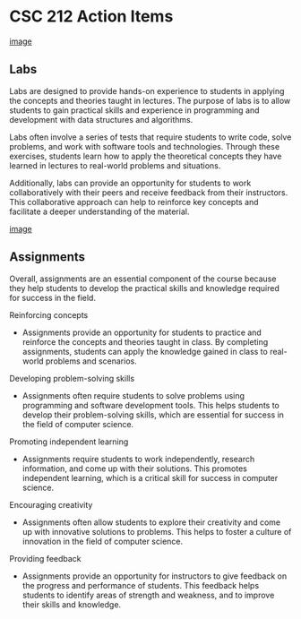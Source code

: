 # CSC 212 Action Items

[image](http://clipart-library.com/img1/1236219.png)

## Labs

Labs are designed to provide hands-on experience to students in applying the concepts and theories taught in lectures. The purpose of labs is to allow students to gain practical skills and experience in programming and development with data structures and algorithms.

Labs often involve a series of tests that require students to write code, solve problems, and work with software tools and technologies. Through these exercises, students learn how to apply the theoretical concepts they have learned in lectures to real-world problems and situations.

Additionally, labs can provide an opportunity for students to work collaboratively with their peers and receive feedback from their instructors. This collaborative approach can help to reinforce key concepts and facilitate a deeper understanding of the material.

[image](https://www.pixoka.com/wp-content/uploads/2020/09/1184927-an-error-occurred-seo-png-1132_920_preview-498x405.png)

## Assignments

Overall, assignments are an essential component of the course because they help students to develop the practical skills and knowledge required for success in the field.

Reinforcing concepts  
- Assignments provide an opportunity for students to practice and reinforce the concepts and theories taught in class. By completing assignments, students can apply the knowledge gained in class to real-world problems and scenarios.

Developing problem-solving skills  
- Assignments often require students to solve problems using programming and software development tools. This helps students to develop their problem-solving skills, which are essential for success in the field of computer science.

Promoting independent learning  
- Assignments require students to work independently, research information, and come up with their solutions. This promotes independent learning, which is a critical skill for success in computer science.

Encouraging creativity  
- Assignments often allow students to explore their creativity and come up with innovative solutions to problems. This helps to foster a culture of innovation in the field of computer science.

Providing feedback  
- Assignments provide an opportunity for instructors to give feedback on the progress and performance of students. This feedback helps students to identify areas of strength and weakness, and to improve their skills and knowledge.
